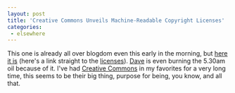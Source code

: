 ```yaml
---
layout: post
title: 'Creative Commons Unveils Machine-Readable Copyright Licenses'
categories:
 - elsewhere
---
```


This one is already all over blogdom even this early in the morning, but <a href="http://www.creativecommons.org/press-releases/entry/3476">here it is</a> (here's a link straight to the <a href="http://www.creativecommons.org/licenses/">licenses</a>). <a href="http://www.scripting.com/">Dave</a> is even burning the 5.30am oil because of it. I've had <a href="http://www.creativecommons.org/">Creative Commons</a> in my favorites for a very long time, this seems to be their big thing, purpose for being, you know, and all that.


